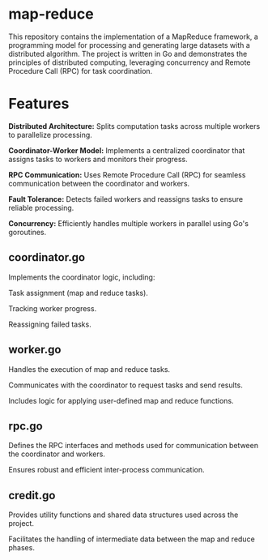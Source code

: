 # map-reduce

This repository contains the implementation of a MapReduce framework, a programming model for processing and generating large datasets with a distributed algorithm. The project is written in Go and demonstrates the principles of distributed computing, leveraging concurrency and Remote Procedure Call (RPC) for task coordination.

# Features

**Distributed Architecture:** Splits computation tasks across multiple workers to parallelize processing.

**Coordinator-Worker Model:** Implements a centralized coordinator that assigns tasks to workers and monitors their progress.

**RPC Communication:** Uses Remote Procedure Call (RPC) for seamless communication between the coordinator and workers.

**Fault Tolerance:** Detects failed workers and reassigns tasks to ensure reliable processing.

**Concurrency:** Efficiently handles multiple workers in parallel using Go's goroutines.

## coordinator.go
Implements the coordinator logic, including:

Task assignment (map and reduce tasks).

Tracking worker progress.

Reassigning failed tasks.


## worker.go
Handles the execution of map and reduce tasks.

Communicates with the coordinator to request tasks and send results.

Includes logic for applying user-defined map and reduce functions.


## rpc.go
Defines the RPC interfaces and methods used for communication between the coordinator and workers.

Ensures robust and efficient inter-process communication.

## credit.go
Provides utility functions and shared data structures used across the project.

Facilitates the handling of intermediate data between the map and reduce phases.
